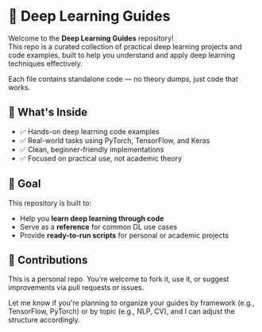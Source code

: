 # 🧠 Deep Learning Guides

Welcome to the **Deep Learning Guides** repository!  
This repo is a curated collection of practical deep learning projects and code examples, built to help you understand and apply deep learning techniques effectively.

Each file contains standalone code — no theory dumps, just code that works.

## 🧰 What's Inside

- ✅ Hands-on deep learning code examples
- ✅ Real-world tasks using PyTorch, TensorFlow, and Keras
- ✅ Clean, beginner-friendly implementations
- ✅ Focused on practical use, not academic theory


## 🎯 Goal

This repository is built to:

* Help you **learn deep learning through code**
* Serve as a **reference** for common DL use cases
* Provide **ready-to-run scripts** for personal or academic projects


## 🤝 Contributions

This is a personal repo. You’re welcome to fork it, use it, or suggest improvements via pull requests or issues.


Let me know if you're planning to organize your guides by framework (e.g., TensorFlow, PyTorch) or by topic (e.g., NLP, CV), and I can adjust the structure accordingly.
```
